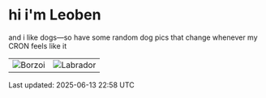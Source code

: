 # hi i'm Leoben

and i like dogs—so have some random dog pics that change whenever my CRON feels like it

|  |  |
|--------|----------|
| ![Borzoi](https://random-dog-vercel.vercel.app/api/random-borzoi?v=1749855481) | ![Labrador](https://random-dog-vercel.vercel.app/api/random-labrador?v=1749855481) |

Last updated: 2025-06-13 22:58 UTC
